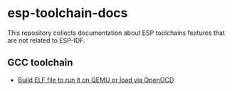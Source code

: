 # esp-toolchain-docs

This repository collects documentation about ESP toolchains features that are not related to ESP-IDF.

## GCC toolchain

- [Build ELF file to run it on QEMU or load via OpenOCD](gcc/build-and-run-native-app.md)
